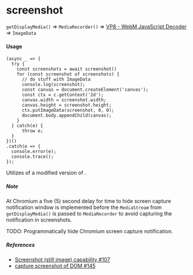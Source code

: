 # screenshot
`getDisplayMedia()` => `MediaRecorder()` => [VP8 - WebM JavaScript Decoder](https://github.com/dominikhlbg/vp8-webm-javascript-decoder) => `ImageData`

<h4>Usage</h4>

```
(async _ => {
  try {
    const screenshots = await screenshot()
    for (const screenshot of screenshots) {
      // do stuff with ImageData
      console.log(screenshot);
      const canvas = document.createElement('canvas');
      const ctx = c.getContext('2d');
      canvas.width = screenshot.width;
      canvas.height = screenshot.height;
      ctx.putImageData(screenshot, 0, 0);
      document.body.appendChild(canvas);
    }  
  } catch(e) {
      throw e;
  }
})()
.catch(e => {
  console.error(e);
  console.trace();
});
```

Utilizes of a modified version of .

<h5>Note</h5> 

At Chromium a five (5) second delay for time to hide screen capture notification window is implemented before the `MediaStream` from `getDisplayMedia()` is passed to `MediaRecorder` to avoid capturing the notification in screenshots.

TODO: Programmatically hide Chromium screen capture notification.

<h5>References</h5>

- [Screenshot (still image) capability #107](https://github.com/w3c/mediacapture-screen-share/issues/107)
- [capture screenshot of DOM #145](https://github.com/w3c/mediacapture-screen-share/issues/145)
